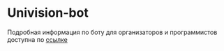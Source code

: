 # Univision-bot

Подробная информация по боту для организаторов и программистов доступна по [ссылке](https://romanychev.notion.site/58cbeeb32aee4bc7a6b74f8fd9935c3d?pvs=4)